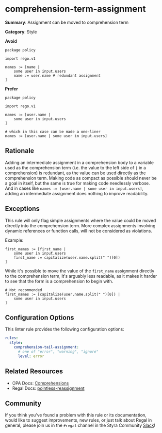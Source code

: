 # comprehension-term-assignment

**Summary**: Assignment can be moved to comprehension term

**Category**: Style

**Avoid**
```rego
package policy

import rego.v1

names := [name |
    some user in input.users
    name := user.name # redundant assignment
]
```

**Prefer**
```rego
package policy

import rego.v1

names := [user.name |
    some user in input.users
]

# which in this case can be made a one-liner
names := [user.name | some user in input.users]
```

## Rationale

Adding an intermediate assignment in a comprehension body to a variable used as the comprehension term (i.e. the value
to the left side of `|` in a comprehension) is redundant, as the value can be used directly as the comprehension term.
Making code as compact as possible should never be a goal in itself, but the same is true for making code needlessly
verbose. And in cases like `names := [user.name | some user in input.users]`, adding an intermediate assignment does
nothing to improve readability.

## Exceptions

This rule will only flag simple assignments where the value could be moved directly into the comprehension term. More
complex assignments involving dynamic references or function calls, will not be considered as violations.

Example:

```rego
first_names := [first_name |
    some user in input.users
    first_name := capitalize(user.name.split(" ")[0])
]
```

While it's possible to move the value of the `first_name` assignment directly to the comprehension term, it's arguably
less readable, as it makes it harder to see that the form is a comprehension to begin with.

```rego
# Not recommended
first_names := [capitalize(user.name.split(" ")[0]) |
    some user in input.users
]
```

## Configuration Options

This linter rule provides the following configuration options:

```yaml
rules:
  style:
    comprehension-tail-assignment:
      # one of "error", "warning", "ignore"
      level: error
```

## Related Resources

- OPA Docs: [Comprehensions](https://www.openpolicyagent.org/docs/latest/policy-language/#comprehensions)
- Regal Docs: [pointless-reassignment](https://docs.styra.com/regal/rules/style/pointless-reassignment)

## Community

If you think you've found a problem with this rule or its documentation, would like to suggest improvements, new rules,
or just talk about Regal in general, please join us in the `#regal` channel in the Styra Community
[Slack](https://communityinviter.com/apps/styracommunity/signup)!
